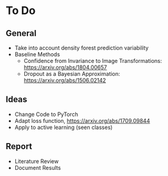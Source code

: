 # To Do

## General 
- Take into account density forest prediction variability
- Baseline Methods
    - Confidence from Invariance to Image Transformations: https://arxiv.org/abs/1804.00657
    - Dropout as a Bayesian Approximation: https://arxiv.org/abs/1506.02142

## Ideas 
- Change Code to PyTorch
- Adapt loss function, https://arxiv.org/abs/1709.09844
- Apply to active learning (seen classes)

## Report
- Literature Review
- Document Results